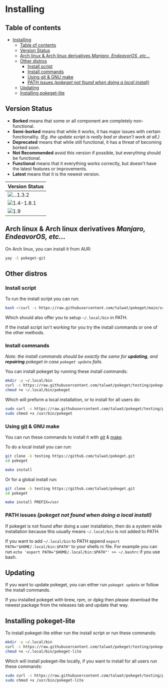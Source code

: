 # Installing

## Table of contents

- [Installing](#installing)
  - [Table of contents](#table-of-contents)
  - [Version Status](#version-status)
  - [Arch linux & Arch linux derivatives *Manjaro, EndeavorOS, etc...*](#arch-linux--arch-linux-derivatives-manjaro-endeavoros-etc)
  - [Other distros](#other-distros)
    - [Install script](#install-script)
    - [Install commands](#install-commands)
    - [Using git & GNU make](#using-git--gnu-make)
    - [PATH issues *(pokeget not found when doing a local install)*](#path-issues-pokeget-not-found-when-doing-a-local-install)
  - [Updating](#updating)
  - [Installing pokeget-lite](#installing-pokeget-lite)

## Version Status

- **Borked** means that some or all component are completely non-functional.
- **Semi-borked** means that while it works, it has major issues with certain functionality. *(Eg. the update script is really bad or doesn't work at all.)*
- **Deprecated** means that while still functional, it has a threat of becoming borked soon.
- **Not Recommended** avoid this version if possible, but everything should be functional.
- **Functional** means that it everything works correctly, but doesn't have the latest features or improvements.
- **Latest** means that it is the newest version.

| Version Status                                                               |
| ---------------------------------------------------------------------------- |
| ![...1.3.2](https://img.shields.io/badge/...1.3.1-borked-red)                |
| ![1.4-1.8.1](https://img.shields.io/badge/1.4--1.8.1-not_recommended-yellow) |
| ![1.9](https://img.shields.io/badge/1.9-latest-brightgreen)                  |

## Arch linux & Arch linux derivatives *Manjaro, EndeavorOS, etc...*

On Arch linux, you can install it from AUR:

``` bash
yay -S pokeget-git
```

## Other distros

### Install script

To run the install script you can run:

```bash
bash <(curl -s https://raw.githubusercontent.com/talwat/pokeget/main/scripts/install.sh)
```

Which should also offer you to setup `~/.local/bin` in PATH.

If the install script isn't working for you try the install commands or one of the other methods.

### Install commands

*Note: the install commands should be exactly the same for **updating**, and **repairing** pokeget in case `pokeget update` fails.*

You can install pokeget by running these install commands:

```bash
mkdir -p ~/.local/bin
curl -s https://raw.githubusercontent.com/talwat/pokeget/testing/pokeget --output ~/.local/bin/pokeget
chmod +x ~/.local/bin/pokeget
```

Which will preform a local installation, or to install for all users do:

```bash
sudo curl -s https://raw.githubusercontent.com/talwat/pokeget/testing/pokeget --output /usr/bin/pokeget
sudo chmod +x /usr/bin/pokeget
```

### Using [git](https://git-scm.com/) & GNU make

You can run these commands to install it with [git](https://git-scm.com/) & [make](https://www.gnu.org/software/make/).

To do a local install you can run:

```bash
git clone -b testing https://github.com/talwat/pokeget.git
cd pokeget

make install
```

Or for a global install run:

```bash
git clone -b testing https://github.com/talwat/pokeget.git
cd pokeget

make install PREFIX=/usr
```

### PATH issues *(pokeget not found when doing a local install)*

If pokeget is not found after doing a user installation, then do a system wide installation because this usually means `~/.local/bin` is not added to PATH.

If you want to add `~/.local/bin` to PATH append `export PATH="$HOME/.local/bin:$PATH"` to your shells rc file. For example you can run `echo 'export PATH="$HOME/.local/bin:$PATH"' >> ~/.bashrc` if you use bash.

## Updating

If you want to update pokeget, you can either run `pokeget update` or follow the install commands.

If you installed pokeget with brew, rpm, or dpkg then please download the newest package from the releases tab and update that way.

## Installing pokeget-lite

To install pokeget-lite either run the install script or run these commands:

```bash
mkdir -p ~/.local/bin
curl -s https://raw.githubusercontent.com/talwat/pokeget/testing/pokeget-lite --output ~/.local/bin/pokeget-lite
chmod +x ~/.local/bin/pokeget-lite
```

Which will install pokeget-lite locally, if you want to install for all users run these commands:

```bash
sudo curl -s https://raw.githubusercontent.com/talwat/pokeget/testing/pokeget-lite --output /usr/bin/pokeget-lite
sudo chmod +x /usr/bin/pokeget-lite
```
